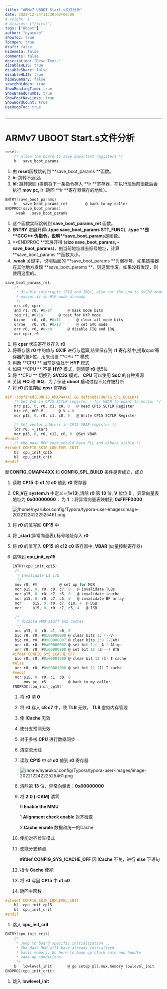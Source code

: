 ```yaml
---
title: "ARMv7 UBOOT Start.s文件分析"
date: 2022-12-24T11:30:03+00:00
# weight: 1
# aliases: ["/first"]
tags: ["Uboot"]
author: "nyaruko"
showToc: true
TocOpen: true
draft: false
hidemeta: false
comments: false
description: "Desc Text."
disableHLJS: true 
disableShare: false
disableHLJS: true
hideSummary: false
searchHidden: true
ShowReadingTime: true
ShowBreadCrumbs: true
ShowPostNavLinks: true
ShowWordCount: true
UseHugoToc: true
---
```

---

# ARMv7 UBOOT Start.s文件分析

```c
reset:
	/* Allow the board to save important registers */
	b	save_boot_params
```

1. 由 **reset**函数跳转到 **save_boot_params **函数。
2. **b:** 跳转不返回。
3. **bl:** 跳转返回 (提前将下一条指令存入 **lr **寄存器，在执行玩当前函数后会执行 **mov pc, lr** ,跳回 **lr **寄存器保存的地址）。

```c
ENTRY(save_boot_params)
	b	save_boot_params_ret		@ back to my caller
ENDPROC(save_boot_params)
	.weak	save_boot_params
```

1. 这个函数实际跳转到 **save_boot_params_ret** 函数。
2. **ENTRY** 宏展开得(**.type save_boot_params STT_FUNC**), **.type \**是 \*\*GCC\*\* 伪指令，说明\**save_boot_param**s是函数。
3. **ENDPROC **宏展开得 (**size save_boot_params, -save_boot_params**)，由当前地址减去标号地址，计算 **save_boot_params **函数大小。
4. **.weak** 关键字，说明后面的 **save_boot_params **为弱标号，如果链接器在其他地方发现 **save_boot_params **，则这里作废，如果没有发现，则使用这里的。

```c
save_boot_params_ret:
	/*
	 * disable interrupts (FIQ and IRQ), also set the cpu to SVC32 mode,
	 * except if in HYP mode already
	 */
	mrs	r0, cpsr
	and	r1, r0, #0x1f		@ mask mode bits
	teq	r1, #0x1a		@ test for HYP mode
	bicne	r0, r0, #0x1f		@ clear all mode bits
	orrne	r0, r0, #0x13		@ set SVC mode
	orr	r0, r0, #0xc0		@ disable FIQ and IRQ
	msr	cpsr,r0
```

1. 将 **cpsr** 状态寄存器存入 **r0**
2. 将寄存器 **r0** 中的值与 **0X1F** 进行与运算,结果保存到 **r1** 寄存器中,提取cpsr寄存器的低5位，用来设置 **CPU ** 模式
3. 判断 **CPU ** 当前是否处于 **HYP** 模式
4. 如果 **CPU ** 不是 **HYP** 模式，则清楚 **r0** 低5位
5. 将 **CPU ** 切换到 **SVC32** 模式， **CPU** 可以使用 **SoC** 的各种资源
6. 关闭 **FIQ** 和 **IRQ**，为了保证 **uboot** 启动过程不允许被打断
7. 将 **r0** 的值存回 **cpsr** 寄存器

```c
#if !(defined(CONFIG_OMAP44XX) && defined(CONFIG_SPL_BUILD))
	/* Set V=0 in CP15 SCTLR register - for VBAR to point to vector */
	mrc	p15, 0, r0, c1, c0, 0	@ Read CP15 SCTLR Register
	bic	r0, #CR_V		@ V = 0
	mcr	p15, 0, r0, c1, c0, 0	@ Write CP15 SCTLR Register

	/* Set vector address in CP15 VBAR register */
	ldr	r0, =_start
	mcr	p15, 0, r0, c12, c0, 0	@Set VBAR
#endif
	/* the mask ROM code should have PLL and others stable */
#ifndef CONFIG_SKIP_LOWLEVEL_INIT
	bl	cpu_init_cp15
	bl	cpu_init_crit
#endif
```

断**CONFIG_OMAP44XX** 和 **CONFIG_SPL_BUILD** 条件是否成立，成立

1. 读取 **CP15** 中 **c1** 的 **c0** 值到 **r0** 寄存器

2. **CR_V**在 **system.h** 中定义=(**1«13**),清除 **r0** 第 **13** 位, **V** 位位 **0** ，异常向量表地址为 **0x00000000** ，为 **1** ：将异常向量表映射到 **0xFFFF0000**

   ![/home/nyaruko/.config/Typora/typora-user-images/image-20221224222525461.png](https://nyarukov.github.io/home/nyaruko/.config/Typora/typora-user-images/image-20221224222525461.png)

3. 将 **r0** 的值写回 **CP15** 中

4. 将 **_start**(异常向量表),标号地址存入 **r0**

5. 将 **r0** 的值写入 **CP15** 的 **c12** **c0** 寄存器中, **VBAR** (向量控制寄存器)

6. 跳转到 **cpu_init_cp15**

   ```c
   ENTRY(cpu_init_cp15)
   	/*
   	 * Invalidate L1 I/D
   	 */
   	mov	r0, #0			@ set up for MCR
   	mcr	p15, 0, r0, c8, c7, 0	@ invalidate TLBs
   	mcr	p15, 0, r0, c7, c5, 0	@ invalidate icache
   	mcr	p15, 0, r0, c7, c5, 6	@ invalidate BP array
   	mcr     p15, 0, r0, c7, c10, 4	@ DSB
   	mcr     p15, 0, r0, c7, c5, 4	@ ISB
   
   	/*
   	 * disable MMU stuff and caches
   	 */
   	mrc	p15, 0, r0, c1, c0, 0
   	bic	r0, r0, #0x00002000	@ clear bits 13 (--V-)
   	bic	r0, r0, #0x00000007	@ clear bits 2:0 (-CAM)
   	orr	r0, r0, #0x00000002	@ set bit 1 (--A-) Align
   	orr	r0, r0, #0x00000800	@ set bit 11 (Z---) BTB
   #ifdef CONFIG_SYS_ICACHE_OFF
   	bic	r0, r0, #0x00001000	@ clear bit 12 (I) I-cache
   #else
   	orr	r0, r0, #0x00001000	@ set bit 12 (I) I-cache
   #endif
   	mcr	p15, 0, r0, c1, c0, 0
   		mov	pc, r5			@ back to my caller
   ENDPROC(cpu_init_cp15)
   ```

   1. 将 **r0** 清 **0**

   2. 将 **r0** 存入 **c8 c7** 中，使 **TLB** 无效， **TLB** 虚拟内存管理

   3. 使 **ICache** 无效

   4. 使分支预测无效

   5. 对于多核 **CPU** 进行数据同步

   6. 清空流水线

   7. 读取 **CP15** 中 **c1** **c0** 值到 **r0** 寄存器

      ![/home/nyaruko/.config/Typora/typora-user-images/image-20221224222525461.png](https://nyarukov.github.io/home/nyaruko/.config/Typora/typora-user-images/image-20221224222525461.png)

   8. 清除第 **13** 位，异常向量表：**0x00000000**

   9. 将 **2:0 (-CAM)** 清零

      0.**Enable the MMU**

      1.**Alignment check enable** 对齐检查

      2.**Cache enable** 数据和统一的Cache

   10. 使能对齐检查模式

   11. 使能分支预测

       **#ifdef** **CONFIG_SYS_ICACHE_OFF** 因 **ICache** 不关，进行 **else** 下语句

   12. 指令 **Cache** 使能

   13. 将 **r0** 写回 **CP15** 中 **c1** **c0**

   14. 跳回主函数

```c
#ifndef CONFIG_SKIP_LOWLEVEL_INIT
	bl	cpu_init_cp15
	bl	cpu_init_crit
#endif
```

1. 跳入 **cpu_init_crit**

```c
ENTRY(cpu_init_crit)
	/*
	 * Jump to board specific initialization...
	 * The Mask ROM will have already initialized
	 * basic memory. Go here to bump up clock rate and handle
	 * wake up conditions.
	 */
	b	lowlevel_init		@ go setup pll,mux,memory lowlevel_init
ENDPROC(cpu_init_crit)
```

1. 跳入 **lowlevel_init**
